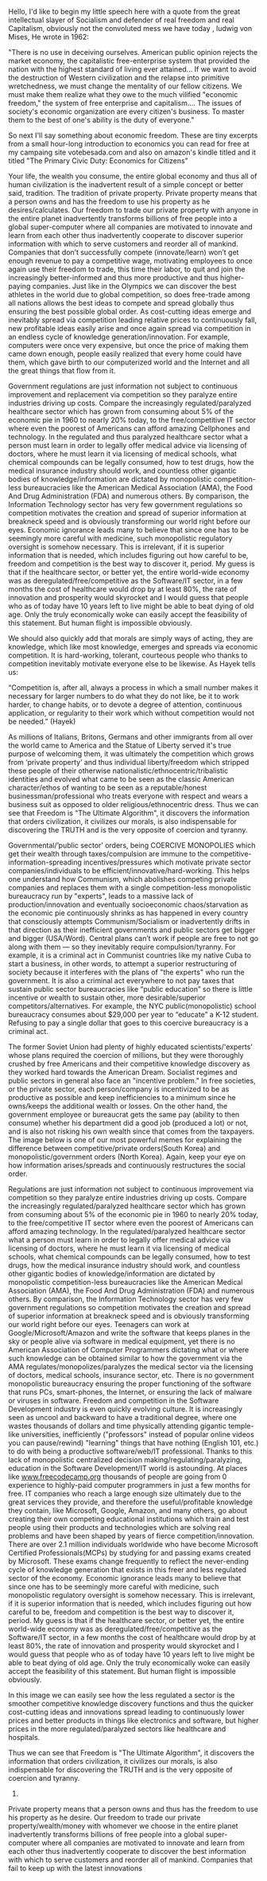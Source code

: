 Hello, I'd like to begin my little speech here with a quote from the great intellectual slayer of Socialism and defender of real freedom and real Capitalism, obviously not the convoluted mess we have today , ludwig von Mises, He wrote in 1962:

"There is no use in deceiving ourselves. American public opinion rejects the market economy, the capitalistic free-enterprise system that provided the nation with the highest standard of living ever attained...
If we want to avoid the destruction of Western civilization and the relapse into primitive wretchedness, we must change the mentality of our fellow citizens. We must make them realize what they owe to the much vilified "economic freedom," the system of free enterprise and capitalism....
The issues of society's economic organization are every citizen's business. To master them to the best of one's ability is the duty of everyone."

So next I'll say something about economic freedom. These are tiny excerpts from a small hour-long introduction to economics you can read for free at my campaing site votebesada.com and also on amazon's kindle titled and it titled "The Primary Civic Duty: Economics for Citizens"


Your life, the wealth you consume, the entire global economy and thus all of human civilization is the inadvertent result of a simple concept or better said, tradition. The tradition of private property. Private property means that a person owns and has the freedom to use his property as he desires/calculates. Our freedom to trade our private property with anyone in the entire planet inadvertently transforms billions of free people into a global super-computer where all companies are motivated to innovate and learn from each other thus inadvertently cooperate to discover superior information with which to serve customers and reorder all of mankind. Companies that don’t successfully compete (innovate/learn) won’t get enough revenue to pay a competitive wage, motivating employees to once again use their freedom to trade, this time their labor, to quit and join the increasingly better-informed and thus more productive and thus higher-paying companies. Just like in the Olympics we can discover the best athletes in the world due to global competition, so does free-trade among all nations allows the best ideas to compete and spread globally thus ensuring the best possible global order. As cost-cutting ideas emerge and inevitably spread via competition leading relative prices to continuously fall, new profitable ideas easily arise and once again spread via competition in an endless cycle of knowledge generation/innovation. For example, computers were once very expensive, but once the price of making them came down enough, people easily realized that every home could have them, which gave birth to our computerized world and the Internet and all the great things that flow from it.

Government regulations are just information not subject to continuous improvement and replacement via competition so they paralyze entire industries driving up costs. Compare the increasingly regulated/paralyzed healthcare sector which has grown from consuming about 5% of the economic pie in 1960 to nearly 20% today, to the free/competitive IT sector where even the poorest of Americans can afford amazing Cellphones and technology. In the regulated and thus paralyzed healthcare sector what a person must learn in order to legally offer medical advice via licensing of doctors, where he must learn it via licensing of medical schools, what chemical compounds can be legally consumed, how to test drugs, how the medical insurance industry should work, and countless other gigantic bodies of knowledge/information are dictated by monopolistic competition-less bureaucracies like the American Medical Association (AMA), the Food And Drug Administration (FDA) and numerous others. By comparison, the Information Technology sector has very few government regulations so competition motivates the creation and spread of superior information at breakneck speed and is obviously transforming our world right before our eyes.  Economic ignorance leads many to believe that since one has to be seemingly more careful with medicine, such monopolistic regulatory oversight is somehow necessary. This is irrelevant, if it is superior information that is needed, which includes figuring out how careful to be, freedom and competition is the best way to discover it, period. My guess is that if the healthcare sector, or better yet, the entire world-wide economy was as deregulated/free/competitive as the Software/IT sector, in a few months the cost of healthcare would drop by at least 80%, the rate of innovation and prosperity would skyrocket and I would guess that people who as of today have 10 years left to live might be able to beat dying of old age.  Only the truly economically woke can easily accept the feasibility of this statement. But human flight is impossible obviously. 

We should also quickly add that morals are simply ways of acting, they are knowledge, which like most knowledge, emerges and spreads via economic competition. It is hard-working, tolerant, courteous people who thanks to competition inevitably motivate everyone else to be likewise. As Hayek tells us:

“Competition is, after all, always a process in which a small number makes it necessary for larger numbers to do what they do not like, be it to work harder, to change habits, or to devote a degree of attention, continuous application, or regularity to their work which without competition would not be needed.” (Hayek)

As millions of Italians, Britons, Germans and other immigrants from all over the world came to America and the Statue of Liberty served it's true purpose of welcoming them, it was ultimately the competition which grows from ‘private property’ and thus individual liberty/freedom which stripped these people of their otherwise nationalistic/ethnocentric/tribalistic identities and evolved what came to be seen as the classic American character/ethos of wanting to be seen as a reputable/honest businessman/professional who treats everyone with respect and wears a business suit as opposed to older religious/ethnocentric dress. Thus we can see that Freedom is "The Ultimate Algorithm", it discovers the information that orders civilization, it civilizes our morals, is also indispensable for discovering the TRUTH and is the very opposite of coercion and tyranny.






Governmental/’public sector’ orders, being COERCIVE MONOPOLIES which get their wealth through taxes/compulsion are immune to the competitive-information-spreading incentives/pressures which motivate private sector companies/individuals to be efficient/innovative/hard-working. This helps one understand how Communism, which abolishes competing private companies and replaces them with a single competition-less monopolistic bureaucracy run by "experts", leads to a massive lack of production/innovation and eventually socioeconomic chaos/starvation as the economic pie continuously shrinks as has happened in every country that consciously attempts Communism/Socialism or inadvertently drifts in that direction as their inefficient governments and public sectors get bigger and bigger (USA/Word).  Central plans can’t work if people are free to not go along with them — so they inevitably require compulsion/tyranny. For example, it is a criminal act in Communist countries like my native Cuba to start a business, in other words, to attempt a superior restructuring of society because it interferes with the plans of "the experts" who run the government. It is also a criminal act everywhere to not pay taxes that sustain public sector bureaucracies like “public education” so there is little incentive or wealth to sustain other, more desirable/superior competitors/alternatives. For example, the NYC public(monopolistic) school bureaucracy consumes about $29,000 per year to “educate” a K-12 student. Refusing to pay a single dollar that goes to this coercive bureaucracy is a criminal act. 


The former Soviet Union had plenty of highly educated scientists/'experts' whose plans required the coercion of millions, but they were thoroughly crushed by free Americans and their competitive knowledge discovery as they worked hard towards the American Dream. Socialist regimes and public sectors in general also face an "incentive problem." In free societies, or the private sector, each person/company is incentivized to be as productive as possible and keep inefficiencies to a minimum since he owns/keeps the additional wealth or losses. On the other hand, the government employee or bureaucrat gets the same pay (ability to then consume) whether his department did a good job (produced a lot) or not, and is also not risking his own wealth since that comes from the taxpayers. The image below is one of our most powerful memes for explaining the difference between competitive/private orders(South Korea) and monopolistic/government orders (North Korea). Again, keep your eye on how information arises/spreads and continuously restructures the social order.  

Regulations are just information not subject to continuous improvement via competition so they paralyze entire industries driving up costs. Compare the increasingly regulated/paralyzed healthcare sector which has grown from consuming about 5% of the economic pie in 1960 to nearly 20% today, to the free/competitive IT sector where even the poorest of Americans can afford amazing technology.
In the regulated/paralyzed healthcare sector what a person must learn in order to legally offer medical advice via licensing of doctors, where he must learn it via licensing of medical schools, what chemical compounds can be legally consumed, how to test drugs, how the medical insurance industry should work, and countless other gigantic bodies of knowledge/information are dictated by monopolistic competition-less bureaucracies like the American Medical Association (AMA), the Food And Drug Administration (FDA) and numerous others. By comparison, the Information Technology sector has very few government regulations so competition motivates the creation and spread of superior information at breakneck speed and is obviously transforming our world right before our eyes. Teenagers can work at Google/Microsoft/Amazon and write the software that keeps planes in the sky or people alive via software in medical equipment, yet there is no American Association of Computer Programmers dictating what or where such knowledge can be obtained similar to how the government via the AMA regulates/monopolizes/paralyzes the medical sector via the licensing of doctors, medical schools, insurance sector, etc. There is no government monopolistic bureaucracy ensuring the proper functioning of the software that runs PCs, smart-phones, the Internet, or ensuring the lack of malware or viruses in software. Freedom and competition in the Software Development industry is even quickly evolving culture. It is increasingly seen as uncool and backward to have a traditional degree, where one wastes thousands of dollars and time physically attending gigantic temple-like universities, inefficiently ("professors" instead of popular online videos you can pause/rewind) "learning" things that have nothing (English 101, etc.) to do with being a productive software/web/IT professional. Thanks to this lack of monopolistic centralized decision making/regulating/paralyzing, education in the Software Development/IT world is astounding. At places like www.freecodecamp.org thousands of people are going from 0 experience to highly-paid computer programmers in just a few months for free. IT companies who reach a large enough size ultimately due to the great services they provide, and therefore the useful/profitable knowledge they contain, like Microsoft, Google, Amazon, and many others, go about creating their own competing educational institutions which train and test people using their products and technologies which are solving real problems and have been shaped by years of fierce competition/innovation. There are over 2.1 million individuals worldwide who have become Microsoft Certified Professionals(MCPs) by studying for and passing exams created by Microsoft. These exams change frequently to reflect the never-ending cycle of knowledge generation that exists in this freer and less regulated sector of the economy. Economic ignorance leads many to believe that since one has to be seemingly more careful with medicine, such monopolistic regulatory oversight is somehow necessary. This is irrelevant, if it is superior information that is needed, which includes figuring out how careful to be, freedom and competition is the best way to discover it, period. My guess is that if the healthcare sector, or better yet, the entire world-wide economy was as deregulated/free/competitive as the Software/IT sector, in a few months the cost of healthcare would drop by at least 80%, the rate of innovation and prosperity would skyrocket and I would guess that people who as of today have 10 years left to live might be able to beat dying of old age.  Only the truly economically woke can easily accept the feasibility of this statement. But human flight is impossible obviously. 

In this image we can easily see how the less regulated a sector is the smoother competitive knowledge discovery functions and thus the quicker cost-cutting ideas and innovations spread leading to continuously lower prices and better products in things like electronics and software, but higher prices in the more regulated/paralyzed sectors like healthcare and hospitals.

Thus we can see that Freedom is "The Ultimate Algorithm", it discovers the information that orders civilization, it civilizes our morals, is also indispensable for discovering the TRUTH and is the very opposite of coercion and tyranny.


1) 

Private property means that a person owns and thus has the freedom to use his property as he desire. Our freedom to trade our private property/wealth/money with whomever we choose in the entire planet inadvertently transforms billions of free people into a global super-computer where all companies are motivated to innovate and learn from each other thus inadvertently cooperate to discover the best information with which to serve customers and reorder all of mankind. Companies that fail to keep up with the latest innovations  



